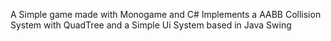 A Simple game made with Monogame and C#
Implements a AABB Collision System with QuadTree and a Simple Ui System based in Java Swing
